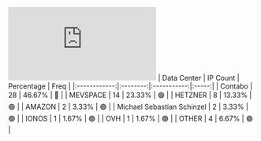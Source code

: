 ![Diagramm](https://github.com/111STAVR111/props/blob/main/Story/Decentralization/1/README.md)
| Data Center | IP Count | Percentage | Freq |
|:------------:|:--------:|:-----------:|:-----:|
| Contabo | 28 | 46.67% | 🔴 |
| MEVSPACE | 14 | 23.33% | 🟢 |
| HETZNER | 8 | 13.33% | 🟢 |
| AMAZON | 2 | 3.33% | 🟢 |
| Michael Sebastian Schinzel | 2 | 3.33% | 🟢 |
| IONOS | 1 | 1.67% | 🟢 |
| OVH | 1 | 1.67% | 🟢 |
| OTHER | 4 | 6.67% | 🟢 |